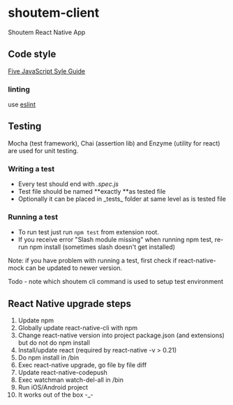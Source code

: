 # shoutem-client
Shoutem React Native App

## Code style
[Five JavaScript Syle Guide](https://github.com/5minutes/javascript)

### linting
use [eslint](http://eslint.org/)

## Testing
Mocha (test framework), Chai (assertion lib) and Enzyme (utility for react) are used for unit testing.

### Writing a test
- Every test should end with *.spec.js*
- Test file should be named **exactly **as tested file
- Optionally it can be placed in \_tests\_ folder at same level as is tested file

### Running a test
- To run test just run `npm test` from extension root.
- If you receive error "Slash module missing" when running npm test, re-run npm install (sometimes slash doesn't get installed)

Note: if you have problem with running a test, first check if react-native-mock can be updated to newer version.

Todo - note which shoutem cli command is used to setup test environment

## React Native upgrade steps
1. Update npm
2. Globally update react-native-cli with npm
3. Change react-native version into project package.json  (and extensions) but do not do npm install
4. Install/update react (required by react-native -v  > 0.21)
5. Do npm install in /bin
6. Exec react-native upgrade, go file by file diff
7. Update react-native-codepush
8. Exec watchman watch-del-all in /bin
9. Run iOS/Android project
10. It works out of the box -_-

